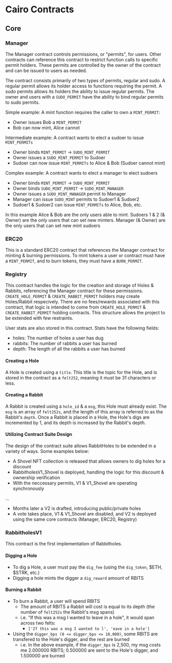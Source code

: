 # Cairo Contracts

## Core

### Manager

The Manager contract controls permissions, or "permits", for users. Other contracts can reference this contract to restrict function calls to specific permit holders. These permits are controlled by the owner of the contract and can be issued to users as needed.

The contract consists primarily of two types of permits, regular and sudo. A regular permit allows its holder access to functions requiring the permit. A sudo permits allows its holders the ability to issue regular permits. The owner and users with a `SUDO_PERMIT` have the ability to bind regular permits to sudo permits.

Simple example: A mint function requires the caller to own a `MINT_PERMIT`:

- Owner issues Bob a `MINT_PERMIT`
- Bob can now mint, Alice cannot

Intermediate example: A contract wants to elect a sudoer to issue `MINT_PERMITs`

- Owner binds `MINT_PERMIT` -> `SUDO_MINT_PERMIT`
- Owner issues a `SUDO_MINT_PERMIT` to Sudoer
- Sudoer can now issue `MINT_PERMITs` to Alice & Bob (Sudoer cannot mint)

Complex example: A contract wants to elect a manager to elect sudoers

- Owner binds `MINT_PERMIT` -> `SUDO_MINT_PERMIT`
- Owner binds `SUDO_MINT_PERMIT` -> `SUDO_MINT_MANAGER`
- Owner issues a `SUDO_MINT_MANAGER` permit to Manager
- Manager can issue `SUDO_MINT` permits to Sudoer1 & Sudoer2
- Sudoer1 & Sudoer2 can issue `MINT_PERMITs` to Alice, Bob, etc.

In this example Alice & Bob are the only users able to mint. Sudoers 1 & 2 (& Owner) are the only users that can set new minters. Manager (& Owner) are the only users that can set new mint sudoers

### ERC20

This is a standard ERC20 contract that references the Manager contract for minting & burning permissions. To mint tokens a user or contract must have a `MINT_PERMIT`, and to burn tokens, they must have a `BURN_PERMIT`.

### Registry

This contract handles the logic for the creation and storage of Holes & Rabbits, referencing the Manager contract for these permissions. `CREATE_HOLE_PERMIT` & `CREATE_RABBIT_PERMIT` holders may create Holes/Rabbit respecively. There are no fees/rewards associated with this contract, that logic is intended to come from `CREATE_HOLE_PERMIT` & `CREATE_RABBIT_PERMIT` holding contracts. This structure allows the project to be extended with few restraints.

User stats are also stored in this contract. Stats have the following fields:

- holes: The number of holes a user has dug
- rabbits: The number of rabbits a user has burned
- depth: The length of all the rabbits a user has burned

#### Creating a Hole

A Hole is created using a `title`. This title is the topic for the Hole, and is stored in the contract as a `felt252`, meaning it must be 31 characters or less.

#### Creating a Rabbit

A Rabbit is created using a `hole_id` & a `msg`, this Hole must already exist. The `msg` is an array of `felt252s`, and the length of this array is referred to as the Rabbit's `depth`. Once a Rabbit is placed in a Hole, the Hole's digs are incremented by 1, and its depth is increased by the Rabbit's depth.

#### Utilizing Contract Suite Design

The design of the contract suite allows RabbitHoles to be extended in a variety of ways. Some examples below:

- A Shovel NFT collection is released that allows owners to dig holes for a discount
- RabbitholesV1_Shovel is deployed, handling the logic for this discount & ownership verification
- With the neccessary permits, V1 & V1_Shovel are operating synchronously

...

- Months later a V2 is drafted, introducing public/private holes
- A vote takes place, V1 & V1_Shovel are disabled, and V2 is deployed using the same core contracts (Manager, ERC20, Registry)

### RabbitholesV1

This contract is the first implementation of Rabbitholes.

#### Digging a Hole

- To dig a Hole, a user must pay the `dig_fee` (using the `dig_token`, $ETH, $STRK, etc.)
- Digging a hole mints the digger a `dig_reward` amount of RBITS

#### Burning a Rabbit

- To burn a Rabbit, a user will spend RBITS
  - The amount of RBITS a Rabbit will cost is equal to its depth (the number of `felt252s` the Rabbit's msg spans)
  - i.e. "If this was a msg I wanted to leave in a hole", it would span across two felts:
    - `['If this was a msg I wanted to l', 'eave in a hole']`
- Using the `digger_bps (0 <= digger_bps <= 10,000)`, some RBITS are transfered to the Hole's digger, and the rest are burned
  - i.e. In the above example, if the `digger_bps` is 2,500, my msg costs me 2.000000 RBITS; 0.500000 are sent to the Hole's digger, and 1.500000 are burned

